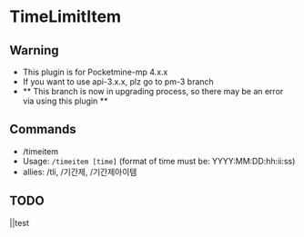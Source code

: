 # TimeLimitItem

## Warning
 - This plugin is for Pocketmine-mp 4.x.x
 - If you want to use api-3.x.x, plz go to pm-3 branch
 - ** This branch is now in upgrading process, so there may be an error via using this plugin **

## Commands
 - /timeitem
 - Usage: `/timeitem [time]` (format of time must be: YYYY:MM:DD:hh:ii:ss)
 - allies: /tli, /기간제, /기간제아이템
 
## TODO
 ||test
